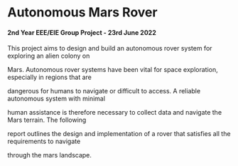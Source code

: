 <h1>Autonomous Mars Rover</h1>

<h4> 2nd Year EEE/EIE Group Project - 23rd June 2022</h4>


This project aims to design and build an autonomous rover system for exploring an alien colony on

Mars. Autonomous rover systems have been vital for space exploration, especially in regions that are

dangerous for humans to navigate or difficult to access. A reliable autonomous system with minimal

human assistance is therefore necessary to collect data and navigate the Mars terrain. The following

report outlines the design and implementation of a rover that satisfies all the requirements to navigate

through the mars landscape.

